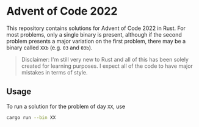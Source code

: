 # Advent of Code 2022

This repository contains solutions for Advent of Code 2022 in Rust. For most problems, only a single binary is present, although if the second problem presents a major variation on the first problem, there may be a binary called `XXb` (e.g. `03` and `03b`).

> Disclaimer: I'm still very new to Rust and all of this has been solely created for learning purposes. I expect all of the code to have major mistakes in terms of style.

## Usage

To run a solution for the problem of day `XX`, use

```bash
cargo run --bin XX
```

